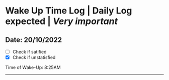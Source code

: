 # Wake Up Time Log **|** Daily Log expected **|** ***Very important***

## Date: 20/10/2022
 - [ ] Check if satified
 - [x] Check if unstatisfied
 
Time of Wake-Up: 8:25AM
<hr>
